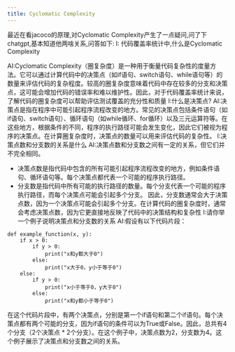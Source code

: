 ```yaml
---
title: Cyclomatic Complexity
---
```


最近在看jacoco的原理,对Cyclomatic Complexity产生了一点疑问,问了下chatgpt,基本知道他两啥关系,问答如下:
I: 代码覆盖率统计中,什么是Cyclomatic Complexity 
<!--more-->
AI:Cyclomatic Complexity（圈复杂度）是一种用于衡量代码复杂性的度量方法。它可以通过计算代码中的决策点（如if语句、switch语句、while语句等）的数量来评估代码的复杂程度。较高的圈复杂度意味着代码中存在较多的分支和决策点，这可能会增加代码的错误率和难以维护性。因此，对于代码覆盖率统计来说，了解代码的圈复杂度可以帮助评估测试覆盖的充分性和质量
I:什么是决策点?
AI:决策点是指在程序中可能引起程序流程改变的地方。常见的决策点包括条件语句（如if语句、switch语句）、循环语句（如while循环、for循环）以及三元运算符等。在这些地方，根据条件的不同，程序的执行路径可能会发生变化，因此它们被视为程序的决策点。在计算圈复杂度时，决策点的数量可以用来评估代码的复杂性。
I:决策点数和分支数的关系是什么
AI:决策点数和分支数之间有一定的关系，但它们并不完全相同。

- 决策点数是指代码中包含的所有可能引起程序流程改变的地方，例如条件语句、循环语句等。每个决策点都代表一个可能的程序执行路径。
- 分支数是指代码中所有可能的执行路径的数量。每个分支代表一个可能的程序执行路径，而每个决策点可能会引起多个分支。
因此，分支数通常会大于决策点数，因为一个决策点可能会引起多个分支。在计算代码的圈复杂度时，通常会考虑决策点数，因为它更直接地反映了代码中的决策结构和复杂性
I:请你举一个例子说明决策点和分支数的关系
AI:假设有以下代码片段：
```
def example_function(x, y):
    if x > 0:
        if y > 0:
            print("x和y都大于0")
        else:
            print("x大于0，y小于等于0")
    else:
        if y > 0:
            print("x小于等于0，y大于0")
        else:
            print("x和y都小于等于0")

```
在这个代码片段中，有两个决策点，分别是第一个if语句和第二个if语句。每个决策点都有两个可能的分支，因为if语句的条件可以为True或False。因此，总共有4个分支（2个决策点 * 2个分支）。在这个例子中，决策点数为2，分支数为4。这个例子展示了决策点和分支数之间的关系。
